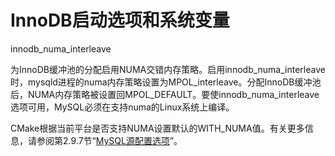 # InnoDB启动选项和系统变量

innodb_numa_interleave

为InnoDB缓冲池的分配启用NUMA交错内存策略。启用innodb_numa_interleave时，mysqld进程的numa内存策略设置为MPOL_interleave。分配InnoDB缓冲池后，NUMA内存策略被设置回MPOL_DEFAULT。要使innodb_numa_interleave选项可用，MySQL必须在支持numa的Linux系统上编译。

CMake根据当前平台是否支持NUMA设置默认的WITH_NUMA值。有关更多信息，请参阅第2.9.7节“[MySQL源配置选项](https://dev.mysql.com/doc/refman/8.0/en/source-configuration-options.html)”。
